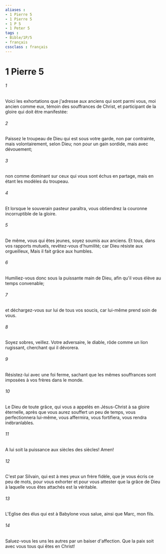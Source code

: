 ```yaml
---
aliases : 
- 1 Pierre 5
- 1 Pierre 5
- 1 P 5
- 1 Peter 5
tags : 
- Bible/1P/5
- français
cssclass : français
---
```


# 1 Pierre 5

###### 1
Voici les exhortations que j'adresse aux anciens qui sont parmi vous, moi ancien comme eux, témoin des souffrances de Christ, et participant de la gloire qui doit être manifestée:
###### 2
Paissez le troupeau de Dieu qui est sous votre garde, non par contrainte, mais volontairement, selon Dieu; non pour un gain sordide, mais avec dévouement;
###### 3
non comme dominant sur ceux qui vous sont échus en partage, mais en étant les modèles du troupeau.
###### 4
Et lorsque le souverain pasteur paraîtra, vous obtiendrez la couronne incorruptible de la gloire.
###### 5
De même, vous qui êtes jeunes, soyez soumis aux anciens. Et tous, dans vos rapports mutuels, revêtez-vous d'humilité; car Dieu résiste aux orgueilleux, Mais il fait grâce aux humbles.
###### 6
Humiliez-vous donc sous la puissante main de Dieu, afin qu'il vous élève au temps convenable;
###### 7
et déchargez-vous sur lui de tous vos soucis, car lui-même prend soin de vous.
###### 8
Soyez sobres, veillez. Votre adversaire, le diable, rôde comme un lion rugissant, cherchant qui il dévorera.
###### 9
Résistez-lui avec une foi ferme, sachant que les mêmes souffrances sont imposées à vos frères dans le monde.
###### 10
Le Dieu de toute grâce, qui vous a appelés en Jésus-Christ à sa gloire éternelle, après que vous aurez souffert un peu de temps, vous perfectionnera lui-même, vous affermira, vous fortifiera, vous rendra inébranlables.
###### 11
A lui soit la puissance aux siècles des siècles! Amen!
###### 12
C'est par Silvain, qui est à mes yeux un frère fidèle, que je vous écris ce peu de mots, pour vous exhorter et pour vous attester que la grâce de Dieu à laquelle vous êtes attachés est la véritable.
###### 13
L'Eglise des élus qui est à Babylone vous salue, ainsi que Marc, mon fils.
###### 14
Saluez-vous les uns les autres par un baiser d'affection. Que la paix soit avec vous tous qui êtes en Christ!
